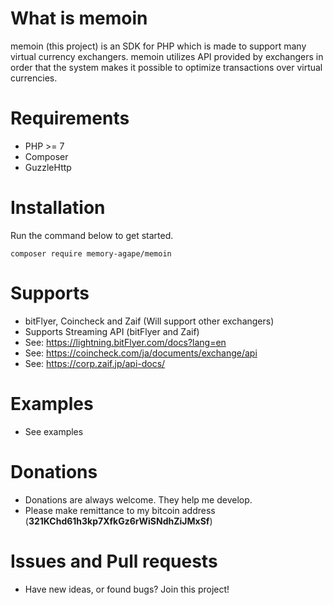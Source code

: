 # What is memoin
memoin (this project) is an SDK for PHP which is made to support many virtual
currency exchangers. memoin utilizes API provided by exchangers in order that
the system makes it possible to optimize transactions over virtual currencies.

# Requirements

- PHP >= 7
- Composer
- GuzzleHttp

# Installation

Run the command below to get started.

```
composer require memory-agape/memoin
```

# Supports

- bitFlyer, Coincheck and Zaif (Will support other exchangers)
- Supports Streaming API (bitFlyer and Zaif)
- See: https://lightning.bitFlyer.com/docs?lang=en
- See: https://coincheck.com/ja/documents/exchange/api
- See: https://corp.zaif.jp/api-docs/

# Examples

- See examples

# Donations

- Donations are always welcome. They help me develop.
- Please make remittance to my bitcoin address (**321KChd61h3kp7XfkGz6rWiSNdhZiJMxSf**)

# Issues and Pull requests

- Have new ideas, or found bugs? Join this project!
